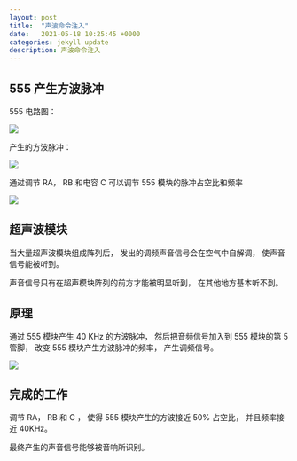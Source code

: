 ```yaml
---
layout: post
title:  "声波命令注入"
date:   2021-05-18 10:25:45 +0000
categories: jekyll update
description: 声波命令注入
---
```


## 555 产生方波脉冲

555 电路图：

![](https://tech-1301874737.cos.ap-nanjing.myqcloud.com/hack/VoiceAttack/555.png)

产生的方波脉冲：

![](https://tech-1301874737.cos.ap-nanjing.myqcloud.com/hack/VoiceAttack/20.png)

通过调节 RA， RB 和电容 C 可以调节 555 模块的脉冲占空比和频率

![](https://tech-1301874737.cos.ap-nanjing.myqcloud.com/hack/VoiceAttack/50.png)

## 超声波模块

当大量超声波模块组成阵列后， 发出的调频声音信号会在空气中自解调， 使声音信号能被听到。

声音信号只有在超声模块阵列的前方才能被明显听到， 在其他地方基本听不到。

## 原理

通过 555 模块产生 40 KHz 的方波脉冲， 然后把音频信号加入到 555 模块的第 5 管脚， 改变 555 模块产生方波脉冲的频率， 产生调频信号。

![](https://tech-1301874737.cos.ap-nanjing.myqcloud.com/hack/VoiceAttack/signal.png)

## 完成的工作

调节 RA， RB 和 C ， 使得 555 模块产生的方波接近 50% 占空比， 并且频率接近 40KHz。

最终产生的声音信号能够被音响所识别。
